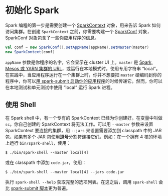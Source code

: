 # 初始化 Spark

Spark 编程的第一步是需要创建一个 [SparkContext](https://spark.apache.org/docs/latest/api/scala/index.html#org.apache.spark.SparkContext) 对象，用来告诉 Spark 如何访问集群。在创建 `SparkContext` 之前，你需要构建一个 [SparkConf](https://spark.apache.org/docs/latest/api/scala/index.html#org.apache.spark.SparkConf) 对象， SparkConf 对象包含了一些你应用程序的信息。

```scala
val conf = new SparkConf().setAppName(appName).setMaster(master)
new SparkContext(conf)
```

`appName` 参数是你程序的名字，它会显示在 cluster UI 上。`master` 是 [Spark, Mesos 或 YARN 集群的 URL](https://spark.apache.org/docs/latest/submitting-applications.html#master-urls)，或运行在本地模式时，使用专用字符串 “local”。在实践中，当应用程序运行在一个集群上时，你并不想要把 `master` 硬编码到你的程序中，你可以[用 spark-submit 启动你的应用程序](https://spark.apache.org/docs/latest/submitting-applications.html)的时候传递它。然而，你可以在本地测试和单元测试中使用 “local” 运行 Spark 进程。

## 使用 Shell

在 Spark shell 中，有一个专有的 SparkContext 已经为你创建好。在变量中叫做 `sc`。你自己创建的 SparkContext 将无法工作。可以用 `--master` 参数来设置 SparkContext 要连接的集群，用 `--jars` 来设置需要添加到 classpath 中的 JAR 包，如果有多个 JAR 包使用**逗号**分割符连接它们。例如：在一个拥有 4 核的环境上运行 `bin/spark-shell`，使用：

```
$ ./bin/spark-shell --master local[4]
```

或在 classpath 中添加 `code.jar`，使用：

```
$ ./bin/spark-shell --master local[4] --jars code.jar
```

执行 `spark-shell --help` 获取完整的选项列表。在这之后，调用 `spark-shell` 会比 [spark-submit 脚本](https://spark.apache.org/docs/latest/submitting-applications.html)更为普遍。